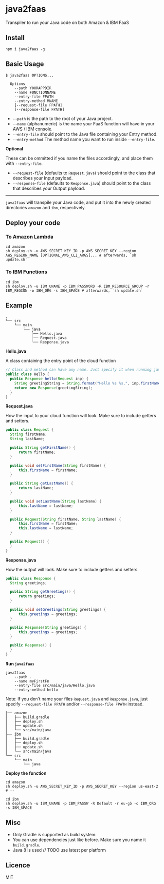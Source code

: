 # java2faas

Transpiler to run your Java code on both Amazon & IBM FaaS

## Install
```shell
npm i java2faas -g
```

## Basic Usage

```shell
$ java2faas OPTIONS... 
  
  Options
    --path YOURAPPDIR 
    --name FUNCTIONNAME 
    --entry-file FPATH 
    --entry-method MNAME 
    [--request-file FPATH] 
    [--response-file FPATH]
```

* `--path` is the path to the root of your Java project. 
* `--name` (alphanumeric) is the name your FaaS function will have in your AWS / IBM console.
* `--entry-file` should point to the Java file containing your Entry method.
* `--entry-method` The method name you want to run inside `--entry-file`.

**Optional**

These can be ommitted if you name the files accordingly, and place them with `--entry-file`.

* `--request-file` (defaults to `Request.java`) should point to the class that describes your Input payload. 
* `--response-file` (defaults to `Response.java`) should point to the class that describes your Output payload.

---

`java2faas` will transpile your Java code, and put it into the newly created directories `amazon` and `ibm`, respectively.

## Deploy your code

### To Amazon Lambda

```shell
cd amazon
sh deploy.sh -u AWS_SECRET_KEY_ID -p AWS_SECRET_KEY --region AWS_REGION_NAME [OPTIONAL_AWS_CLI_ARGS]... # afterwards, `sh update.sh`

```

### To IBM Functions

```shell
cd ibm
sh deploy.sh -u IBM_UNAME -p IBM_PASSWORD -R IBM_RESOURCE_GROUP -r IBM_REGION -o IBM_ORG -s IBM_SPACE # afterwards, `sh update.sh`
```


## Example

```
.
└── src
    └── main
        └── java
            ├── Hello.java
            ├── Request.java 
            └── Response.java 
```

**Hello.java**

A class containing the entry point of the cloud function

```java
// Class and method can have any name. Just specify it when running java2faas
public class Hello {
  public Response hello(Request inp) { 
    String greetingString = String.format("Hello %s %s.", inp.firstName, inp.lastName);
    return new Response(greetingString);
  }
}
```

**Request.java**

How the input to your cloud function will look. Make sure to include getters and setters.

```java
public class Request {
  String firstName;
  String lastName;

  public String getFirstName() {
      return firstName;
  }

  public void setFirstName(String firstName) {
      this.firstName = firstName;
  }

  public String getLastName() {
      return lastName;
  }

  public void setLastName(String lastName) {
      this.lastName = lastName;
  }

  public Request(String firstName, String lastName) {
      this.firstName = firstName;
      this.lastName = lastName;
  }

  public Request() {
  }
}
```

**Response.java**

How the output will look. Make sure to include getters and setters.

```java
public class Response {
  String greetings;

  public String getGreetings() {
      return greetings;
  }

  public void setGreetings(String greetings) {
      this.greetings = greetings;
  }

  public Response(String greetings) {
      this.greetings = greetings;
  }

  public Response() {
  }
}
```


**Run `java2faas`**

```shell
java2faas
    --path . 
    --name myFirstFn 
    --entry-file src/main/java/Hello.java 
    --entry-method hello
```

Note: If you don't name your files `Request.java` and `Response.java`, just specify `--request-file FPATH` and/or `--response-file FPATH` instead.

```
├── amazon
│   ├── build.gradle
│   ├── deploy.sh
│   ├── update.sh
│   └── src/main/java
├── ibm
│   ├── build.gradle
│   ├── deploy.sh
│   ├── update.sh
│   └── src/main/java
└── src
    └── main
        └── java

```

**Deploy the function**

```
cd amazon
sh deploy.sh -u AWS_SECRET_KEY_ID -p AWS_SECRET_KEY --region us-east-2
# --

cd ibm
sh deploy.sh -u IBM_UNAME -p IBM_PASSW -R Default -r eu-gb -o IBM_ORG -s IBM_SPACE
```

## Misc

* Only Gradle is supported as build system
* You can use dependencies just like before. Make sure you name it `build.gradle`.
* Java 8 is used // TODO use latest per platform
## Licence

MIT
